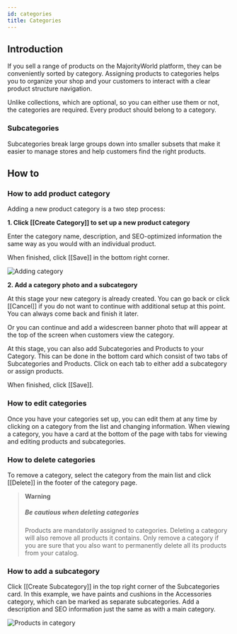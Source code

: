 ```yaml
---
id: categories
title: Categories
---
```

## Introduction

If you sell a range of products on the MajorityWorld platform, they can be conveniently sorted by category. Assigning products to categories helps you to organize your shop and your customers to interact with a clear product structure navigation.

Unlike collections, which are optional, so you can either use them or not, the categories are required. Every product should belong to a category.

### Subcategories

Subcategories break large groups down into smaller subsets that make it easier to manage stores and help customers find the right products. 

## How to

### How to add product category

Adding a new product category is a two step process: 

**1. Click [[Create&nbsp;Category]] to set up a new product category** 

Enter the category name, description, and SEO-optimized information the same way as you would with an individual product. 

When finished, click [[Save]] in the bottom right corner.

![Adding category](assets/dashboard-catalog/catalog15.JPG)


**2. Add a category photo and a subcategory**

At this stage your new category is already created. You can go back or click [[Cancel]] if you do not want to continue with additional setup at this point. You can always come back and finish it later.

Or you can continue and add a widescreen banner photo that will appear at the top of the screen when customers view the category.

At this stage, you can also add Subcategories and Products to your Category. This can be done in the bottom card which consist of two tabs of Subcategories and Products. 
Click on each tab to either add a subcategory or assign products.

When finished, click [[Save]].

### How to edit categories

Once you have your categories set up, you can edit them at any time by clicking on a category from the list and changing information. When viewing a category, you have a card at the bottom of the page with tabs for viewing and editing products and subcategories.  


### How to delete categories

To remove a category, select the category from the main list and click [[Delete]] in the footer of the category page.

> **Warning** 
>
> ##### Be cautious when deleting categories
>
> Products are mandatorily assigned to categories. Deleting a category will also remove all products it contains. Only remove a category if you are sure that you also want to permanently delete all its products from your catalog.

### How to add a subcategory

Click [[Create&nbsp;Subcategory]] in the top right corner of the Subcategories card. In this example, we have paints and cushions in the Accessories category, which can be marked as separate subcategories. Add a description and SEO information just the same as with a main category.

![Products in category](assets/dashboard-catalog/catalog16.png)



